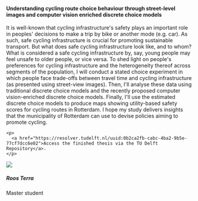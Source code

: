 <div class="row">
  <div class="col-sm-8">
    <h4 id="roos-terra">Understanding cycling route choice behaviour through street-level images and computer vision enriched discrete choice models</h4>
    <p>
It is well-known that cycling infrastructure's safety plays an important role in peoples' decisions to make a trip by bike or another mode (e.g. car). As such, safe cycling infrastructure is crucial for promoting sustainable transport. But what does safe cycling infrastructure look like, and to whom? What is considered a safe cycling infrastructure by, say, young people may feel unsafe to older people, or vice versa. To shed light on people's preferences for cycling infrastructure and the heterogeneity thereof across segments of the population, I will conduct a stated choice experiment in which people face trade-offs between travel time and cycling infrastructure (as presented using street-view images). Then, I'll analyse these data using traditional discrete choice models and the recently proposed computer vision-enriched discrete choice models. Finally, I'll use the estimated discrete choice models to produce maps showing utility-based safety scores for cycling routes in Rotterdam. I hope my study delivers insights that the municipality of Rotterdam can use to devise policies aiming to promote cycling.
    </p>

    <p>
      <a href="https://resolver.tudelft.nl/uuid:0b2ca2fb-cabc-4ba2-9b5e-77cf7dcc6e02">Access the finished thesis via the TU Delft Repository</a>.
    </p>
  </div>

  <div class="col-sm-4">
    <div class="card contact-card">
      <div class="row g-0">
        <div class="col-sm-3">
          <!-- <a href="https://www.tudelft.nl/en/"> -->
            <img src="{{ 'master-projects/avatars/roos.webp' | relative_url }}" class="contact-avatar">
          <!-- </a> -->
        </div>
        <div class="col-sm-9 gx-sm-3">
          <div class="card-body">
            <h5 class="card-title">Roos Terra</h5>
            <p class="card-text">
              Master student<br>
              <!-- <a href="mailto:mail@tudelft.nl">some.address@student.tudelft.nl</a> -->
            </p>
          </div>
        </div>
      </div>
    </div>
  </div>

</div>
